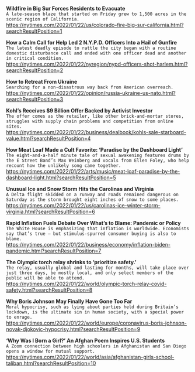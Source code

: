 **Wildfire in Big Sur Forces Residents to Evacuate**\
`A late-season blaze that started on Friday grew to 1,500 acres in the scenic region of California.`\
https://nytimes.com/2022/01/22/us/colorado-fire-big-sur-california.html?searchResultPosition=1

**How a Calm Call for Help Led 2 N.Y.P.D. Officers Into a Hail of Gunfire**\
`The latest deadly episode to rattle the city began with a routine domestic disturbance call and ended with one officer dead and another in critical condition.`\
https://nytimes.com/2022/01/22/nyregion/nypd-officers-shot-harlem.html?searchResultPosition=2

**How to Retreat From Ukraine**\
`Searching for a non-disastrous way back from American overreach.`\
https://nytimes.com/2022/01/22/opinion/russia-ukraine-us-nato.html?searchResultPosition=3

**Kohl’s Receives $9 Billion Offer Backed by Activist Investor**\
`The offer comes as the retailer, like other brick-and-mortar stores, struggles with supply chain problems and competition from online sites.`\
https://nytimes.com/2022/01/22/business/dealbook/kohls-sale-starboard-value.html?searchResultPosition=4

**How Meat Loaf Made a Cult Favorite: ‘Paradise by the Dashboard Light’**\
`The eight-and-a-half minute tale of sexual awakening features drums by the E Street Band’s Max Weinberg and vocals from Ellen Foley, who help recount how the unlikely song came together.`\
https://nytimes.com/2022/01/22/arts/music/meat-loaf-paradise-by-the-dashboard-light.html?searchResultPosition=5

**Unusual Ice and Snow Storm Hits the Carolinas and Virginia**\
`A Delta flight skidded on a runway and roads remained dangerous on Saturday as the storm brought eight inches of snow to some places.`\
https://nytimes.com/2022/01/22/us/carolinas-ice-winter-storm-virginia.html?searchResultPosition=6

**Rapid Inflation Fuels Debate Over What’s to Blame: Pandemic or Policy**\
`The White House is emphasizing that inflation is worldwide. Economists say that’s true — but stimulus-spurred consumer buying is also to blame.`\
https://nytimes.com/2022/01/22/business/economy/inflation-biden-pandemic.html?searchResultPosition=7

**The Olympic torch relay shrinks to ‘prioritize safety.’**\
`The relay, usually global and lasting for months, will take place over just three days, be mostly local, and only select members of the public will be able to attend.`\
https://nytimes.com/2022/01/22/world/olympic-torch-relay-covid-safety.html?searchResultPosition=8

**Why Boris Johnson May Finally Have Gone Too Far**\
`Moral hypocrisy, such as lying about parties held during Britain’s lockdown, is the ultimate sin in human society, with a special power to enrage.`\
https://nytimes.com/2022/01/22/world/europe/coronavirus-boris-johnson-novak-djokovic-hypocrisy.html?searchResultPosition=9

**‘Why Was I Born a Girl?’ An Afghan Poem Inspires U.S. Students**\
`A Zoom connection between high schoolers in Afghanistan and San Diego opens a window for mutual support.`\
https://nytimes.com/2022/01/22/world/asia/afghanistan-girls-school-taliban.html?searchResultPosition=10

